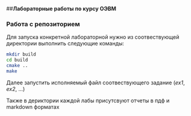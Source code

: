 ##**Лабораторные работы по курсу ОЭВМ**

### Работа с репозиторием
Для запуска конкретной лабораторной нужно из соотвествующей директории выполнить следующие команды:
``` bash
mkdir build
cd build
cmake ..
make
```
Далее запустить исполняемый файл соотвествующего задание (*ex1*, *ex2*,   ...)

Также в дериктории каждой лабы присутсвуют отчеты в пдф и markdown форматах

